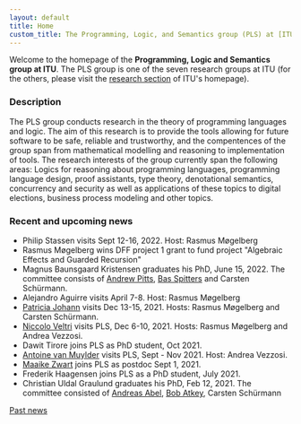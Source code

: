 ```yaml
---
layout: default
title: Home
custom_title: The Programming, Logic, and Semantics group (PLS) at [ITU](http://www.itu.dk)
---
```


Welcome to the homepage of the **Programming, Logic and Semantics group at
ITU**. The PLS group is one of the seven research groups at ITU (for the
others, please visit the [research
section](http://en.itu.dk/Research/About-ITUs-Research/Research-Groups)
of ITU\'s homepage).

### Description

The PLS group conducts research in the theory of programming languages and logic. The aim of this research is to provide the tools allowing for future software to be safe, reliable and trustworthy, and the compentences of the group span from mathematical modelling and reasoning to implementation of tools. The research interests of the group currently span the following areas: Logics for reasoning about programming languages, programming language design, proof assistants, type theory, denotational semantics, concurrency and security as well as applications of these topics to digital elections, business process modeling and other topics.

### Recent and upcoming news

- Philip Stassen visits Sept 12-16, 2022. Host: Rasmus Møgelberg
- Rasmus Møgelberg wins DFF project 1 grant to fund project "Algebraic Effects and Guarded Recursion"
- Magnus Baunsgaard Kristensen graduates his PhD, June 15, 2022. The committee consists of [Andrew Pitts](https://www.cl.cam.ac.uk/~amp12/), [Bas Spitters](https://users-cs.au.dk/spitters/) and Carsten Schürmann.
- Alejandro Aguirre visits April 7-8. Host: Rasmus Møgelberg
- [Patricia Johann](https://cs.appstate.edu/~johannp/) visits Dec 13-15, 2021. Hosts: Rasmus Møgelberg and Carsten Schürmann.
- [Niccolo Veltri](https://niccoloveltri.github.io/) visits PLS, Dec 6-10, 2021. Hosts: Rasmus Møgelberg and Andrea Vezzosi.
- Dawit Tirore joins PLS as PhD student, Oct 2021.
- [Antoine van Muylder](https://antoinevanmuylder.github.io/) visits PLS, Sept - Nov 2021. Host: Andrea Vezzosi.
- [Maaike Zwart](https://maaikezwart.com/) joins PLS as postdoc Sept 1, 2021.
- Frederik Haagensen joins PLS as a PhD student, July 2021.
- Christian Uldal Graulund graduates his PhD, Feb 12, 2021. The committee consisted of [Andreas Abel](https://www.cse.chalmers.se/~abela/), [Bob Atkey](https://www.strath.ac.uk/staff/atkeyrobertdr/), Carsten Schürmann

[Past news](Past_news.html)
